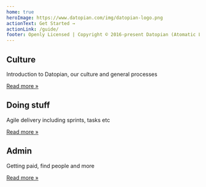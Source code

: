 ```yaml
---
home: true
heroImage: https://www.datopian.com/img/datopian-logo.png
actionText: Get Started →
actionLink: /guide/
footer: Openly Licensed | Copyright © 2016-present Datopian (Atomatic Ltd)
---
```


<div class="features">
  <div class="feature">
    <h2>Culture</h2>
    <p>Introduction to Datopian, our culture and general processes
    </p>
    <p>
      <a href="/guide/">Read more &raquo;</a>
    </p>
  </div>
  <div class="feature">
    <h2>Doing stuff</h2>
    <p>Agile delivery including sprints, tasks etc</p>
    <p>
      <a href="/agile/">Read more &raquo;</a>
    </p>
  </div>
  <div class="feature">
    <h2>Admin</h2>
    <p>Getting paid, find people and more</p>
    <p>
      <a href="/admin/">Read more &raquo;</a>
    </p>
  </div>
</div>

